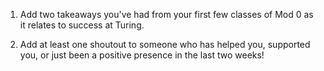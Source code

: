 1. Add two takeaways you've had from your first few classes of Mod 0 as it relates to success at Turing.

2. Add at least one shoutout to someone who has helped you, supported you, or just been a positive presence in the last two weeks!
